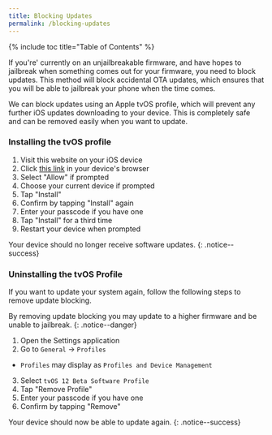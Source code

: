 ```yaml
---
title: Blocking Updates
permalink: /blocking-updates
---
```


{% include toc title="Table of Contents" %}

If you're' currently on an unjailbreakable firmware, and have hopes to jailbreak when something comes out for your firmware, you need to block updates. This method will block accidental OTA updates, which ensures that you will be able to jailbreak your phone when the time comes.

We can block updates using an Apple tvOS profile, which will prevent any further iOS updates downloading to your device. This is completely safe and can be removed easily when you want to update.

### Installing the tvOS profile

1. Visit this website on your iOS device
2. Click [this link](https://cdn.discordapp.com/attachments/355816969984933890/508301348505387008/tvOS_12_Beta_Profile.mobileconfig) in your device's browser
3. Select "Allow" if prompted
4. Choose your current device if prompted
5. Tap "Install"
6. Confirm by tapping "Install" again
7. Enter your passcode if you have one
8. Tap "Install" for a third time
9. Restart your device when prompted

Your device should no longer receive software updates.
{: .notice--success}

### Uninstalling the tvOS Profile

If you want to update your system again, follow the following steps to remove update blocking.

By removing update blocking you may update to a higher firmware and be unable to jailbreak.
{: .notice--danger}

1. Open the Settings application
2. Go to `General` -> `Profiles`
  - `Profiles` may display as `Profiles and Device Management`
3. Select `tvOS 12 Beta Software Profile`
4. Tap "Remove Profile"
5. Enter your passcode if you have one
6. Confirm by tapping "Remove"

Your device should now be able to update again.
{: .notice--success}

